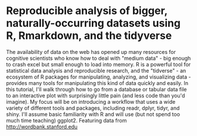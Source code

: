 # Reproducible analysis of bigger, naturally-occurring datasets using R, Rmarkdown, and the tidyverse

The availability of data on the web has opened up many resources for cognitive scientists who know how to deal with "medium data" - big enough to crash excel but small enough to load into memory. R is a powerful tool for statistical data analysis and reproducible research, and the "tidverse" - an ecosystem of R packages for manipulating, analyzing, and visualizing data - provides many tools for manipulating this kind of data quickly and easily. In this tutorial, I'll walk through how to go from a database or tabular data file to an interactive plot with surprisingly little pain (and less code than you'd imagine). My focus will be on introducing a workflow that uses a wide variety of different tools and packages, including readr, dplyr, tidyr, and shiny. I'll assume basic familiarity with R and will use (but not spend too much time teaching) ggplot2. Featuring data from http://wordbank.stanford.edu
